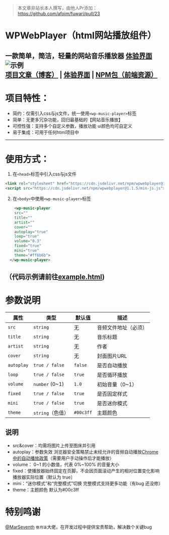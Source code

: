 
> 本文章非站长本人撰写，由他人Pr添加： https://github.com/afoim/fuwari/pull/23

# WPWebPlayer（html网站播放组件）  
一款简单，简洁，轻量的网站音乐播放器  [体验界面](https://wpwebplayer.112601.xyz/)
![示例](https://imgbed.112601.xyz/file/1752422083916.png)  
[项目文章（博客）](https://www.yunsen2025.top/023-wpmusicplayer) | [体验界面](https://wpwebplayer.112601.xyz/) | [NPM包（前端资源）](https://www.jsdelivr.com/package/npm/wpwebplayer?tab=files)
---
# 项目特性：
- 简约：仅需引入css与js文件，统一使用`<wp-music-player>`标签
- 简单：无更多冗杂功能，回归最基础的【网站音乐播放】
- 可控性强：支持多个自定义参数，播放功能 ui颜色均可自定义
- 易于集成：可用于任何html项目中
---  
# 使用方式：  
1. 在`<head>`标签中引入css与js文件  
```html
<link rel="stylesheet" href="https://cdn.jsdelivr.net/npm/wpwebplayer@1.1.5/min-css.css">     
<script src="https://cdn.jsdelivr.net/npm/wpwebplayer@1.1.5/min-js.js"></script>
```
2. 在`<body>`中使用`<wp-music-player>`标签  
```html
    <wp-music-player 
    src="" 
    title="" 
    artist=""
    cover=""
    autoplay="true"
    loop="true"
    volume="0.3"
    fixed="true"
    mini="true"
    theme="#ff6b6b">
  </wp-music-player>
```
（代码示例请前往[example.html](https://github.com/yunsen2025/WPwebplayer/blob/main/example.html))
---
# 参数说明
| 属性         | 类型              | 默认值       | 描述                |
| ---------- | --------------- | --------- | ----------------- |
| `src`      | `string`        | 无         | 音频文件地址（必须）        |
| `title`    | `string`        | 无         | 音乐标题              |
| `artist`   | `string`        | 无         | 作者                |
| `cover`    | `string`        | 无         | 封面图片URL |
| `autoplay` | `true / false`  | `false`   | 是否自动播放  |
| `loop`     | `true / false`  | `true`    | 是否循环播放            |
| `volume`   | `number` (0\~1) | `1.0`     | 初始音量（0\~1）        |
| `fixed`    | `true / false`  | `true`    | 是否固定样式         |
| `mini`     | `true / false`  | `true`    | 是否迷你模式          |
| `theme`    | `string`（色值）    | `#00c3ff` | 主题颜色           |

## 说明
- src&cover：均需将图片上传至图床并引用
- autoplay：参数失效 浏览器安全策略禁止未经允许的音频自动播放[Chrome 中的自动播放政策](https://developer.chrome.com/blog/autoplay?hl=zh-cn)（需要用户手动操作后才能播放）
- volume： 0~1 的小数值，代表 0%~100% 的音量大小
- fixed：使播放器始终固定在页脚，不会因页面滚动产生的相对位置变化影响播放器实际位置（默认为 true）
- mini：“迷你模式”和“完整模式”切换 完整模式支持更多功能（有bug 还没修）
- theme：主题颜色 默认为#00c3ff

# 特别鸣谢
[@MarSeventh](https://github.com/MarSeventh) ```叁月柒```大佬，在开发过程中提供宝贵帮助，解决数个关键bug
